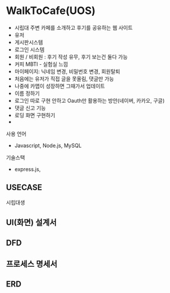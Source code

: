 # WalkToCafe(UOS)

- 시립대 주변 카페를 소개하고 후기를 공유하는 웹 사이트
- 유저
- 게시판시스템
- 로그인 시스템
- 회원 / 비회원 : 후기 작성 유무, 후기 보는건 둘다 가능
- 커피 MBTI - 실험실 느낌
- 마이페이지: 닉네임 변경, 비밀번호 변경, 회원탈퇴
- 처음에는 유저가 직접 글을 못올림, 댓글만 가능
- 나중에 카맵이 성장하면 그때가서 업데이트
- 이름 정하기
- 로그인 따로 구현 안하고 Oauth만 활용하는 방안(네이버, 카카오, 구글)
- 댓글 신고 기능
- 로딩 화면 구현하기
- 






사용 언어
- Javascript, Node.js, MySQL

기술스택
- express.js,
  


## USECASE
시립대생

## UI(화면) 설계서

## DFD

## 프로세스 명세서

## ERD